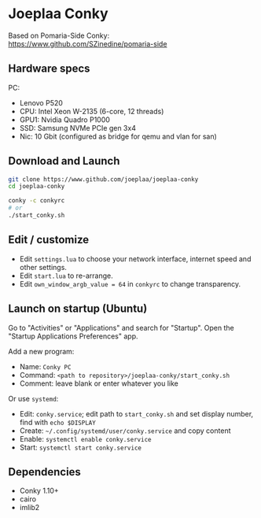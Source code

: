 # Joeplaa Conky

Based on Pomaria-Side Conky: <https://www.github.com/SZinedine/pomaria-side>

## Hardware specs

PC:

- Lenovo P520
- CPU: Intel Xeon W-2135 (6-core, 12 threads)
- GPU1: Nvidia Quadro P1000
- SSD: Samsung NVMe PCIe gen 3x4
- Nic: 10 Gbit (configured as bridge for qemu and vlan for san)

## Download and Launch

```sh
git clone https://www.github.com/joeplaa/joeplaa-conky
cd joeplaa-conky

conky -c conkyrc
# or
./start_conky.sh
```

## Edit / customize

- Edit `settings.lua` to choose your network interface, internet speed and other settings.
- Edit `start.lua` to re-arrange.
- Edit `own_window_argb_value = 64` in `conkyrc` to change transparency.

## Launch on startup (Ubuntu)

Go to "Activities" or "Applications" and search for "Startup". Open the "Startup Applications Preferences" app.

Add a new program:

- Name: `Conky PC`
- Command: `<path to repository>/joeplaa-conky/start_conky.sh`
- Comment: leave blank or enter whatever you like

Or use `systemd`:

- Edit: `conky.service`; edit path to `start_conky.sh` and set display number, find with `echo $DISPLAY`
- Create: `~/.config/systemd/user/conky.service` and copy content
- Enable: `systemctl enable conky.service`
- Start: `systemctl start conky.service`

## Dependencies

- Conky 1.10+
- cairo
- imlib2
